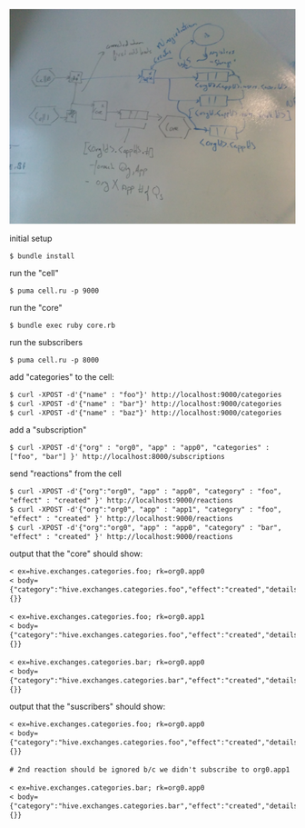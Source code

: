 ![quick sketch](https://raw.githubusercontent.com/dkelly/ruby-queues/master/sketch.jpg)

initial setup

    $ bundle install

run the "cell"

    $ puma cell.ru -p 9000

run the "core"

    $ bundle exec ruby core.rb
	
run the subscribers

	$ puma cell.ru -p 8000

add "categories" to the cell:

    $ curl -XPOST -d'{"name" : "foo"}' http://localhost:9000/categories
    $ curl -XPOST -d'{"name" : "bar"}' http://localhost:9000/categories
    $ curl -XPOST -d'{"name" : "baz"}' http://localhost:9000/categories
	
add a "subscription"

    $ curl -XPOST -d'{"org" : "org0", "app" : "app0", "categories" : ["foo", "bar"] }' http://localhost:8000/subscriptions
	
send "reactions" from the cell

    $ curl -XPOST -d'{"org":"org0", "app" : "app0", "category" : "foo", "effect" : "created" }' http://localhost:9000/reactions
    $ curl -XPOST -d'{"org":"org0", "app" : "app1", "category" : "foo", "effect" : "created" }' http://localhost:9000/reactions
    $ curl -XPOST -d'{"org":"org0", "app" : "app0", "category" : "bar", "effect" : "created" }' http://localhost:9000/reactions

output that the "core" should show:

    < ex=hive.exchanges.categories.foo; rk=org0.app0
	< body={"category":"hive.exchanges.categories.foo","effect":"created","details":{}}

    < ex=hive.exchanges.categories.foo; rk=org0.app1
	< body={"category":"hive.exchanges.categories.foo","effect":"created","details":{}}

    < ex=hive.exchanges.categories.bar; rk=org0.app0
	< body={"category":"hive.exchanges.categories.bar","effect":"created","details":{}}

output that the "suscribers" should show:

    < ex=hive.exchanges.categories.foo; rk=org0.app0
	< body={"category":"hive.exchanges.categories.foo","effect":"created","details":{}}

	# 2nd reaction should be ignored b/c we didn't subscribe to org0.app1

    < ex=hive.exchanges.categories.bar; rk=org0.app0
	< body={"category":"hive.exchanges.categories.bar","effect":"created","details":{}}
